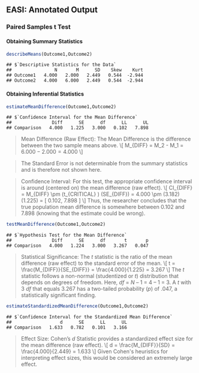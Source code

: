 
## EASI: Annotated Output

### Paired Samples t Test

#### Obtaining Summary Statistics

```r
describeMeans(Outcome1,Outcome2)
```

```
## $`Descriptive Statistics for the Data`
##                N       M      SD    Skew    Kurt
## Outcome1   4.000   2.000   2.449   0.544  -2.944
## Outcome2   4.000   6.000   2.449   0.544  -2.944
```

#### Obtaining Inferential Statistics

```r
estimateMeanDifference(Outcome1,Outcome2)
```

```
## $`Confidence Interval for the Mean Difference`
##               Diff      SE      df      LL      UL
## Comparison   4.000   1.225   3.000   0.102   7.898
```

> Mean Difference (Raw Effect): The Mean Difference is the difference between the two sample means above.
> \\[ M_{DIFF} = M_2 - M_1 = 6.000 − 2.000 = 4.000 \\]

> The Standard Error is not determinable from the summary statistics and is therefore not shown here.

> Confidence Interval: For this test, the appropriate confidence interval is around (centered on) the mean difference (raw effect).
> \\[ CI_{DIFF} = M_{DIFF} \pm (t_{CRITICAL} ) (SE_{DIFF}) = 4.000 \pm (3.182) (1.225) = [ 0.102, 7.898 ] \\]
> Thus, the researcher concludes that the true population mean difference is somewhere between 0.102 and 7.898 (knowing that the estimate could be wrong).

```r
testMeanDifference(Outcome1,Outcome2)
```

```
## $`Hypothesis Test for the Mean Difference`
##               Diff      SE      df       t       p
## Comparison   4.000   1.224   3.000   3.267   0.047
```

> Statistical Significance: The *t* statistic is the ratio of the mean difference (raw effect) to the standard error of the mean.
> \\[ t = \frac{M_{DIFF}}{SE_{DIFF}} = \frac{4.000}{1.225} = 3.267 \\]
> The *t* statistic follows a non-normal (studentized or *t*) distribution that depends on degrees of freedom. Here, *df* = *N* – 1 = 4 – 1 = 3. A *t* with 3 *df* that equals 3.267 has a two-tailed probability (*p*) of .047, a statistically significant finding.

```r
estimateStandardizedMeanDifference(Outcome1,Outcome2)
```

```
## $`Confidence Interval for the Standardized Mean Difference`
##                  d      SE      LL      UL
## Comparison   1.633   0.782   0.101   3.166
```

> Effect Size: Cohen’s *d* Statistic provides a standardized effect size for the mean difference (raw effect).
> \\[ d = \frac{M_{DIFF}}{SD} = \frac{4.000}{2.449} = 1.633 \\]
> Given Cohen's heuristics for interpreting effect sizes, this would be considered an extremely large effect.
